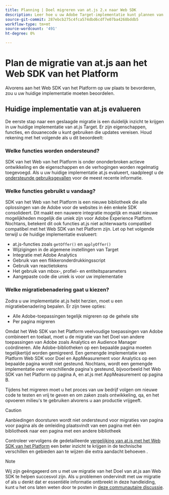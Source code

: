 ```yaml
---
title: Planning | Doel migreren van at.js 2.x naar Web SDK
description: Leer hoe u uw Adobe Target-implementatie kunt plannen van at.js 2.x naar Adobe Experience Platform Web SDK.
source-git-commit: 287ebcb275c4fca574dbd6cdf7e07ba4268bddb5
workflow-type: tm+mt
source-wordcount: '491'
ht-degree: 0%

---
```


# Plan de migratie van at.js aan het Web SDK van het Platform

Alvorens aan het Web SDK van het Platform op uw plaats te bevorderen, zou u uw huidige implementatie moeten beoordelen.

## Huidige implementatie van at.js evalueren

De eerste stap naar een geslaagde migratie is een duidelijk inzicht te krijgen in uw huidige implementatie van at.js Target. Er zijn eigenschappen, functies, en douanecode u kunt gebruiken die updates vereisen. Houd rekening met het volgende als u dit beoordeelt:

### Welke functies worden ondersteund?

SDK van het Web van het Platform is onder ononderbroken actieve ontwikkeling en de eigenschappen en de verhogingen worden regelmatig toegevoegd. Als u uw huidige implementatie at.js evalueert, raadpleegt u de [ondersteunde gebruiksgevallen](https://github.com/orgs/adobe/projects/18/views/1) voor de meest recente informatie.

### Welke functies gebruikt u vandaag?

SDK van het Web van het Platform is een nieuwe bibliotheek die alle oplossingen van de Adobe voor de websites in één enkele SDK consolideert. Dit maakt een nauwere integratie mogelijk en maakt nieuwe mogelijkheden mogelijk die uniek zijn voor Adobe Experience Platform. Nochtans, betekent dit ook functies at.js niet achterwaarts compatibel compatibel met het Web SDK van het Platform zijn. Let op het volgende terwijl u de huidige implementatie evalueert:

- at.js-functies zoals `getOffer()` en `applyOffer()`
- Wijzigingen in de algemene instellingen van Target
- Integratie met Adobe Analytics
- Gebruik van een flikkeronderdrukkingsscript
- Gebruik van reactietokens
- Het gebruik van mbox-, profiel- en entiteitsparameters
- Aangepaste code die uniek is voor uw implementatie

### Welke migratiebenadering gaat u kiezen?

Zodra u uw implementatie at.js hebt herzien, moet u een migratiebenadering bepalen. Er zijn twee opties:

- Alle Adobe-toepassingen tegelijk migreren op de gehele site
- Per pagina migreren

Omdat het Web SDK van het Platform veelvoudige toepassingen van Adobe combineert en toelaat, moet u de migratie van het Doel van andere toepassingen van Adobe zoals Analytics en Audience Manager coördineren. Alle Adobe-bibliotheken op een bepaalde pagina moeten tegelijkertijd worden gemigreerd. Een gemengde implementatie van Platform Web SDK voor Doel en AppMeasurement voor Analytics op een bepaalde pagina wordt niet gesteund. Nochtans, wordt een gemengde implementatie over verschillende pagina&#39;s gesteund, bijvoorbeeld het Web SDK van het Platform op pagina A, en at.js met AppMeasurement op pagina B.

Tijdens het migreren moet u het proces van uw bedrijf volgen om nieuwe code te testen en vrij te geven en om zaken zoals ontwikkeling, qa, en het opvoeren milieu&#39;s te gebruiken alvorens u aan productie vrijgeeft.

>[!CAUTION]
>
>Aanbiedingen doorsturen wordt niet ondersteund voor migraties van pagina voor pagina als de omleiding plaatsvindt van een pagina met één bibliotheek naar een pagina met een andere bibliotheek


Controleer vervolgens de gedetailleerde [vergelijking van at.js met het Web SDK van het Platform](detailed-comparison.md) een beter inzicht te krijgen in de technische verschillen en gebieden aan te wijzen die extra aandacht behoeven .

>[!NOTE]
>
>Wij zijn geëngageerd om u met uw migratie van het Doel van at.js aan Web SDK te helpen succesvol zijn. Als u problemen ondervindt met uw migratie of als u denkt dat er essentiële informatie ontbreekt in deze handleiding, kunt u het ons laten weten door te posten in [deze communautaire discussie](https://experienceleaguecommunities.adobe.com/t5/adobe-experience-platform-data/tutorial-discussion-migrate-target-from-at-js-to-web-sdk/m-p/575587#M463).
